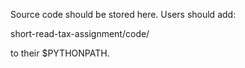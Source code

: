 Source code should be stored here. Users should add:

short-read-tax-assignment/code/

to their $PYTHONPATH.